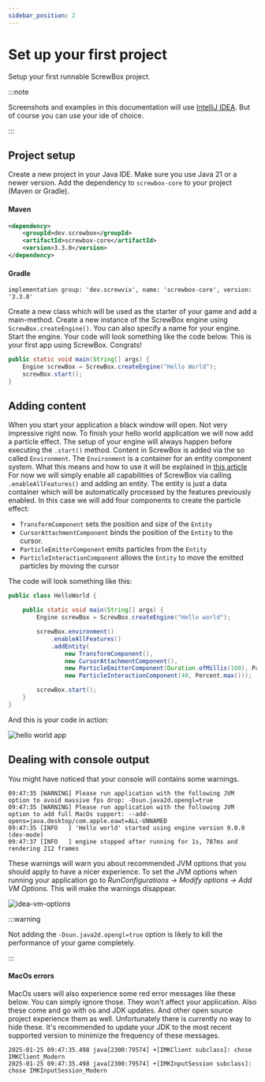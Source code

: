 ```yaml
---
sidebar_position: 2
---
```


# Set up your first project

Setup your first runnable ScrewBox project.

:::note

Screenshots and examples in this documentation will use [IntelliJ IDEA](https://www.jetbrains.com/idea/).
But of course you can use your ide of choice.

:::

## Project setup

Create a new project in your Java IDE.
Make sure you use Java 21 or a newer version.
Add the dependency to `screwbox-core` to your project (Maven or Gradle).

#### Maven

``` xml
<dependency>
    <groupId>dev.screwbox</groupId>
    <artifactId>screwbox-core</artifactId>
    <version>3.3.0</version>
</dependency>
```

#### Gradle

```
implementation group: 'dev.screwvix', name: 'screwbox-core', version: '3.3.0'
```

Create a new class which will be used as the starter of your game and add a main-method.
Create a new instance of the ScrewBox engine using `ScrewBox.createEngine()`.
You can also specify a name for your engine.
Start the engine.
Your code will look something like the code below.
This is your first app using ScrewBox. Congrats!

``` java title="HelloWorld.java"
public static void main(String[] args) {
    Engine screwBox = ScrewBox.createEngine("Hello World");
    screwBox.start();
}
```

## Adding content

When you start your application a black window will open.
Not very impressive right now.
To finish your hello world application we will now add a particle effect.
The setup of your engine will always happen before executing the `.start()` method.
Content in ScrewBox is added via the so called `Environment`.
The `Environment` is a container for an entity component system.
What this means and how to use it will be explained in [this article](../ecs.md)
For now we will simply enable all capabilities of ScrewBox via calling `.enableAllFeatures()` and adding an entity.
The entity is just a data container which will be automatically processed by the features previously enabled.
In this case we will add four components to create the particle effect:

- `TransformComponent` sets the position and size of the `Entity`
- `CursorAttachmentComponent` binds the position of the `Entity` to the cursor.
- `ParticleEmitterComponent` emits particles from the `Entity`
- `ParticleInteractionComponent` allows the `Entity` to move the emitted particles by moving the cursor

The code will look something like this:

``` java
public class HelloWorld {

    public static void main(String[] args) {
        Engine screwBox = ScrewBox.createEngine("Hello world");

        screwBox.environment()
            .enableAllFeatures()
            .addEntity(
                new TransformComponent(),
                new CursorAttachmentComponent(),
                new ParticleEmitterComponent(Duration.ofMillis(100), ParticlesBundle.CONFETTI),
                new ParticleInteractionComponent(40, Percent.max()));

        screwBox.start();
    }
}
```

And this is your code in action:

![hello world app](hello-world.png)

## Dealing with console output

You might have noticed that your console will contains some warnings.

``` text
09:47:35 [WARNING] Please run application with the following JVM option to avoid massive fps drop: -Dsun.java2d.opengl=true
09:47:35 [WARNING] Please run application with the following JVM option to add full MacOs support: --add-opens=java.desktop/com.apple.eawt=ALL-UNNAMED
09:47:35 [INFO   ] 'Hello world' started using engine version 0.0.0 (dev-mode)
09:47:37 [INFO   ] engine stopped after running for 1s, 787ms and rendering 212 frames
```

These warnings will warn you about recommended JVM options that you should apply to have a nicer experience.
To set the JVM options when running your application go to *RunConfigurations → Modify options → Add VM Options*.
This will make the warnings disappear.

![idea-vm-options](vm-options.png)

:::warning

Not adding the `-Dsun.java2d.opengl=true` option is likely to kill the performance of your game completely.

:::

#### MacOs errors

MacOs users will also experience some red error messages like these below.
You can simply ignore those.
They won't affect your application.
Also these come and go with os and JDK updates.
And other open source project experience them as well.
Unfortunately there is currently no way to hide these.
It's recommended to update your JDK to the most recent supported version to minimize the frequency of these messages.

``` text
2025-01-25 09:47:35.498 java[2300:79574] +[IMKClient subclass]: chose IMKClient_Modern
2025-01-25 09:47:35.498 java[2300:79574] +[IMKInputSession subclass]: chose IMKInputSession_Modern
```